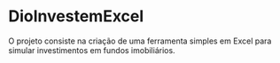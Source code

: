 # DioInvestemExcel
O projeto consiste na criação de uma ferramenta simples em Excel para simular investimentos em fundos imobiliários.
